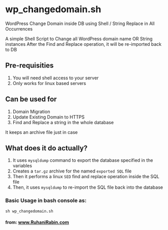 # wp_changedomain.sh
WordPress Change Domain inside DB using Shell / String Replace in All Occurrences

A simple Shell Script to Change all WordPress domain name OR String instances
After the Find and Replace operation, it will be re-imported back to DB

## Pre-requisities
1. You will need shell access to your server
2. Only works for linux based servers

## Can be used for
1. Domain Migration
2. Update Existing Domain to HTTPS
3. Find and Replace a string in the whole database
      
It keeps an archive file just in case

## What does it do actually?
1. It uses `mysqldump` command to export the database specified in the variables
2. Creates a `tar.gz` archive for the named `exported SQL` file
3. Then it performs a linux `SED` find and replace operation inside the SQL file
4. Then, it uses `mysqldump` to re-import the SQL file back into the database

### Basic Usage in bash console as: 
```
sh wp_changedomain.sh
```

#### from: www.RuhaniRabin.com
